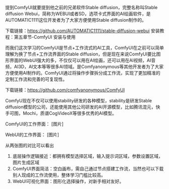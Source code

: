 提到ComfyUI就要提到他之前的兄弟软件Stable diffusion，完整名称叫Stable diffusion Webui，简称为WEBUI或者SD，选项卡式界面的AI绘画软件，是AUTOMATIC1111这位开发者为了大家方便使用Stable diffusion制作的。

下载链接：https://github.com/AUTOMATIC1111/stable-diffusion-webui
安装教程：第五章节-ComfyUI 安装与使用

而我们这次学习的ComfyUI是节点+工作流式的AI工具，ComfyUI在之前可以简单理解为换了节点+工作流界面的Stable diffusion，但是现在来说ComfyUI要比图形界面的WebUI强大的多，不仅仅可以用在AI绘画，还可以用在AI视频，AI音频，AI3D，AI文本等等很多AI领域。是Comfyanonymous等其他开发者为了大家方便使用AI制作的。ComfyUI通过将操作步骤拆分成工作流，实现了更加精准的定制工作流和完善的可复现性。

下载链接：https://github.com/comfyanonymous/ComfyUI

ComfyU现在不仅可以使用stability研发的各种模型，stability是研发Stable diffusion模型的公司，还能使用其他公司研发的AI开源模型，比如腾讯混元，快手可图，Mochi，质谱CogVideoX等很多优秀的AI模型。

ComfyUI的工作界面：
[图片]

WebUI的工作界面：
[图片]

从两张图的对比可以看出
1. 底层操作逻辑接近：都拥有模型选择区域，输入提示词区域，参数设置区域，图片生成区域
2. ComfyUI界面简洁：空白画布，需自己通过节点搭建工作流，当然也可以下载别人现成的工作流使用，整体学习门槛比较高。
3. WebUI可视化界面：图形化选择操作，对新手相对友好。
